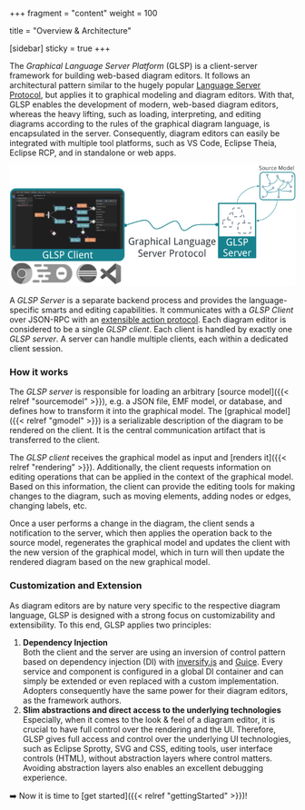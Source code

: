 +++
fragment = "content"
weight = 100

title = "Overview & Architecture"

[sidebar]
  sticky = true
+++

The *Graphical Language Server Platform* (GLSP) is a client-server framework for building web-based diagram editors.
It follows an architectural pattern similar to the hugely popular [Language Server Protocol](https://github.com/Microsoft/language-server-protocol), but applies it to graphical modeling and diagram editors.
With that, GLSP enables the development of modern, web-based diagram editors, whereas the heavy lifting, such as loading, interpreting, and editing diagrams according to the rules of the graphical diagram language, is encapsulated in the server.
Consequently, diagram editors can easily be integrated with multiple tool platforms, such as VS Code, Eclipse Theia, Eclipse RCP, and in standalone or web apps.

<p align="center">
<img src="architecture.png" alt="architecture" width=700/>
</p>

A *GLSP Server* is a separate backend process and provides the language-specific smarts and editing capabilities.
It communicates with a *GLSP Client* over JSON-RPC with an [extensible action protocol](https://github.com/eclipse-glsp/glsp/blob/master/PROTOCOL.md).
Each diagram editor is considered to be a single *GLSP client*.
Each client is handled by exactly one *GLSP server*.
A server can handle multiple clients, each within a dedicated client session.

### How it works

The *GLSP server* is responsible for loading an arbitrary [source model]({{< relref  "sourcemodel" >}}), e.g. a JSON file, EMF model, or database, and defines how to transform it into the graphical model.
The [graphical model]({{< relref  "gmodel" >}}) is a serializable description of the diagram to be rendered on the client.
It is the central communication artifact that is transferred to the client.

The *GLSP client* receives the graphical model as input and [renders it]({{< relref  "rendering" >}}).
Additionally, the client requests information on editing operations that can be applied in the context of the graphical model.
Based on this information, the client can provide the editing tools for making changes to the diagram, such as moving elements, adding nodes or edges, changing labels, etc.

Once a user performs a change in the diagram, the client sends a notification to the server, which then applies the operation back to the source model, regenerates the graphical model and updates the client with the new version of the graphical model, which in turn will then update the rendered diagram based on the new graphical model.

### Customization and Extension

As diagram editors are by nature very specific to the respective diagram language, GLSP is designed with a strong focus on customizability and extensibility.
To this end, GLSP applies two principles:

1. **Dependency Injection**<br/>
   Both the client and the server are using an inversion of control pattern based on dependency injection (DI) with [inversify.js](https://inversify.io/) and [Guice](https://github.com/google/guice).
   Every service and component is configured in a global DI container and can simply be extended or even replaced with a custom implementation.
   Adopters consequently have the same power for their diagram editors, as the framework authors.
2. **Slim abstractions and direct access to the underlying technologies**<br/>
   Especially, when it comes to the look & feel of a diagram editor, it is crucial to have full control over the rendering and the UI.
   Therefore, GLSP gives full access and control over the underlying UI technologies, such as Eclipse Sprotty, SVG and CSS, editing tools, user interface controls (HTML), without abstraction layers where control matters.
   Avoiding abstraction layers also enables an excellent debugging experience.

➡️ Now it is time to [get started]({{< relref  "gettingStarted" >}})!
